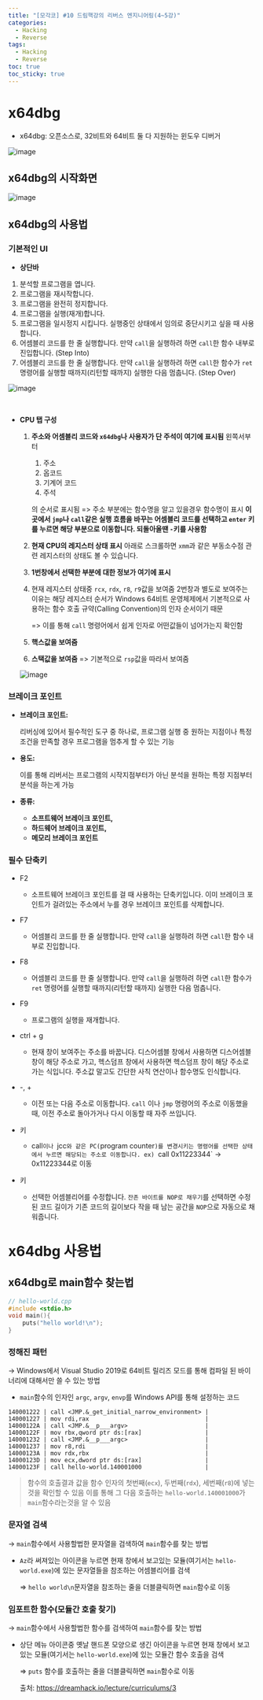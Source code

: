 ```yaml
---
title: "[모각코] #10 드림핵강의 리버스 엔지니어링(4~5강)"
categories:
  - Hacking
  - Reverse
tags:
  - Hacking
  - Reverse
toc: true
toc_sticky: true
---
```


# x64dbg

* x64dbg: 오픈소스로, 32비트와 64비트 둘 다 지원하는 윈도우 디버거

![image](https://user-images.githubusercontent.com/79195793/131124830-a923179f-7223-4b38-b87e-4055cde1e465.png)



## x64dbg의 시작화면

![image](https://user-images.githubusercontent.com/79195793/131124864-95e64555-ee6a-4479-af32-6a0c085baa00.png)



## x64dbg의 사용법 

###  기본적인 UI

* **상단바**

1. 분석할 프로그램을 엽니다.
2. 프로그램을 재시작합니다.
3. 프로그램을 완전히 정지합니다.
4. 프로그램을 실행(재개)합니다.
5. 프로그램을 일시정지 시킵니다. 실행중인 상태에서 임의로 중단시키고 싶을 때 사용합니다.
6. 어셈블리 코드를 한 줄 실행합니다. 만약 `call`을 실행하려 하면 `call`한 함수 내부로 진입합니다. (Step Into)
7. 어셈블리 코드를 한 줄 실행합니다. 만약 `call`을 실행하려 하면 `call`한 함수가 `ret` 명령어를 실행할 때까지(리턴할 때까지) 실행한 다음 멈춥니다. (Step Over)

![image](https://user-images.githubusercontent.com/79195793/131124883-989a8fed-380c-4b44-9f70-5fc380d3240c.png)

​	

* **CPU 탭 구성**

  1. **주소와 어셈블리 코드와 `x64dbg`나 사용자가 단 주석이 여기에 표시됨**
     왼쪽서부터

     1. 주소
     2. 옵코드
     3. 기계어 코드
     4. 주석

     의 순서로 표시됨
     => 주소 부분에는 함수명을 알고 있을경우 함수명이 표시
     **이곳에서 `jmp`나 `call`같은 실행 흐름을 바꾸는 어셈블리 코드를 선택하고 `enter` 키를 누르면 해당 부분으로 이동합니다. 되돌아올땐 `-`키를 사용함**

     

  2. **현재 CPU의 레지스터 상태 표시**
     아래로 스크롤하면 `xmm`과 같은 부동소수점 관련 레지스터의 상태도 볼 수 있습니다.

     

  3. **1번창에서 선택한 부분에 대한 정보가 여기에 표시**

     

  4. 현재 레지스터 상태중 `rcx`, `rdx`, `r8`, `r9`값을 보여줌 2번창과 별도로 보여주는 이유는 해당 레지스터 순서가 Windows 64비트 운영체제에서 기본적으로 사용하는 함수 호출 규약(Calling Convention)의 인자 순서이기 때문

     => 이를 통해 `call` 명령어에서 쉽게 인자로 어떤값들이 넘어가는지 확인함

     

  5. **핵스값을 보여줌**

     

  6. **스택값을 보여줌** =>  기본적으로 `rsp`값을 따라서 보여줌 

  ![image](https://user-images.githubusercontent.com/79195793/131124908-e7660ceb-cfb9-43b9-aece-5c4bd2919851.png)

### 브레이크 포인트

* **브레이크 포인트:**

  리버싱에 있어서 필수적인 도구 중 하나로, 프로그램 실행 중 원하는 지점이나 특정 조건을 만족할 경우 프로그램을 멈추게 할 수 있는 기능

* **용도:**

  이를 통해 리버서는 프로그램의 시작지점부터가 아닌 분석을 원하는 특정 지점부터 분석을 하는게 가능

* **종류:**
  * **소프트웨어 브레이크 포인트,**
  * **하드웨어 브레이크 포인트,**
  * **메모리 브레이크 포인트**



### 필수 단축키

- F2
  - 소프트웨어 브레이크 포인트를 걸 때 사용하는 단축키입니다. 이미 브레이크 포인트가 걸려있는 주소에서 누를 경우 브레이크 포인트를 삭제합니다.
- F7
  - 어셈블리 코드를 한 줄 실행합니다. 만약 `call`을 실행하려 하면 `call`한 함수 내부로 진입합니다.
- F8
  - 어셈블리 코드를 한 줄 실행합니다. 만약 `call`을 실행하려 하면 `call`한 함수가 `ret` 명령어를 실행할 때까지(리턴할 때까지) 실행한 다음 멈춥니다.
- F9
  - 프로그램의 실행을 재개합니다.
- ctrl + g
  - 현재 창이 보여주는 주소를 바꿉니다. 디스어셈블 창에서 사용하면 디스어셈블 창이 해당 주소로 가고, 헥스덤프 창에서 사용하면 헥스덤프 창이 해당 주소로 가는 식입니다. 주소값 말고도 간단한 사칙 연산이나 함수명도 인식합니다.
- -, +
  - 이전 또는 다음 주소로 이동합니다. `call` 이나 `jmp` 명령어의 주소로 이동했을 때, 이전 주소로 돌아가거나 다시 이동할 때 자주 쓰입니다.
- <enter> 키
  * call`이나 `jcc`와 같은 PC(`program counter`)를 변경시키는 명령어를 선택한 상태에서 누르면 해당되는 주소로 이동합니다. ex) `call 0x11223344` → 0x11223344로 이동

- <space> 키
  - 선택한 어셈블리어를 수정합니다. `잔존 바이트를 NOP로 채우기`를 선택하면 수정된 코드 길이가 기존 코드의 길이보다 작을 때 남는 공간을 `NOP`으로 자동으로 채워줍니다.



# x64dbg 사용법

## x64dbg로 main함수 찾는법

```c++
// hello-world.cpp
#include <stdio.h>
void main(){
    puts("hello world!\n");
}
```

### **정해진 패턴**

-> Windows에서 Visual Studio 2019로 64비트 릴리즈 모드를 통해 컴파일 된 바이너리에 대해서만 쓸 수 있는 방법

* `main`함수의 인자인 `argc`, `argv`, `envp`를 Windows API를 통해 설정하는 코드

```
140001222 | call <JMP.&_get_initial_narrow_environment> |
140001227 | mov rdi,rax                                 |
14000122A | call <JMP.&__p___argv>                      |
14000122F | mov rbx,qword ptr ds:[rax]                  |
140001232 | call <JMP.&__p___argc>                      |
140001237 | mov r8,rdi                                  |
14000123A | mov rdx,rbx                                 |
14000123D | mov ecx,dword ptr ds:[rax]                  |
14000123F | call hello-world.140001000                  |
```

> 함수의 호출결과 값을 함수 인자의 첫번째(`ecx`), 두번째(`rdx`), 세번째(`r8`)에 넣는 것을 확인할 수 있음
> 이를 통해 그 다음 호출하는 `hello-world.140001000`가 `main`함수라는것을 알 수 있음



### 문자열 검색

-> `main`함수에서 사용할법한 문자열을 검색하여 `main`함수를 찾는 방법

* `Az`라 써져있는 아이콘을 누르면 현재 창에서 보고있는 모듈(여기서는 `hello-world.exe`)에 있는 문자열들을 참조하는 어셈블리어를 검색

  =>  `hello world\n`문자열을 참조하는 줄을 더블클릭하면 `main`함수로 이동



### 임포트한 함수(모듈간 호출 찾기)

-> `main`함수에서 사용할법한 함수를 검색하여 `main`함수를 찾는 방법

* 상단 메뉴 아이콘중 옛날 핸드폰 모양으로 생긴 아이콘을 누르면 현재 창에서 보고 있는 모듈(여기서는 `hello-world.exe`)에 있는 모듈간 함수 호출을 검색

  => `puts` 함수를 호출하는 줄을 더블클릭하면 `main`함수로 이동
  
  
  출처: https://dreamhack.io/lecture/curriculums/3

